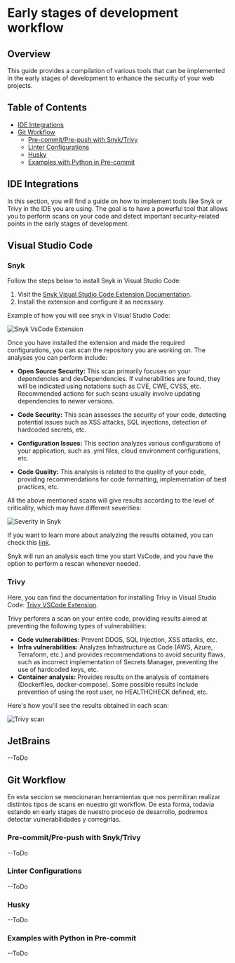 # Early stages of development workflow

## Overview

This guide provides a compilation of various tools that can be implemented in the early stages of development to enhance the security of your web projects.

## Table of Contents

- [IDE Integrations](#ide-integrations)
- [Git Workflow](#git-workflow)
  - [Pre-commit/Pre-push with Snyk/Trivy](#pre-commitpre-push-with-snyktrivy)
  - [Linter Configurations](#linter-configurations)
  - [Husky](#husky)
  - [Examples with Python in Pre-commit](#examples-with-python-in-pre-commit)

## IDE Integrations

In this section, you will find a guide on how to implement tools like Snyk or Trivy in the IDE you are using. The goal is to have a powerful tool that allows you to perform scans on your code and detect important security-related points in the early stages of development.

## Visual Studio Code

### Snyk

Follow the steps below to install Snyk in Visual Studio Code:

1. Visit the [Snyk Visual Studio Code Extension Documentation](https://docs.snyk.io/integrate-with-snyk/ide-tools/visual-studio-code-extension).
2. Install the extension and configure it as necessary.

Example of how you will see snyk in Visual Studio Code:

![Snyk VsCode Extension](examples/security-assessments-guide/assets/snyk-vscode.png)

Once you have installed the extension and made the required configurations, you can scan the repository you are working on. The analyses you can perform include:

- **Open Source Security:** This scan primarily focuses on your dependencies and devDependencies. If vulnerabilities are found, they will be indicated using notations such as CVE, CWE, CVSS, etc. Recommended actions for such scans usually involve updating dependencies to newer versions.
- **Code Security:** This scan assesses the security of your code, detecting potential issues such as XSS attacks, SQL injections, detection of hardcoded secrets, etc.

- **Configuration Issues:** This section analyzes various configurations of your application, such as .yml files, cloud environment configurations, etc.

- **Code Quality:** This analysis is related to the quality of your code, providing recommendations for code formatting, implementation of best practices, etc.

All the above mentioned scans will give results according to the level of criticality, which may have different severities:

![Severity in Snyk](examples/security-assessments-guide/assets/severity-snyk.png)

If you want to learn more about analyzing the results obtained, you can check this [link](https://docs.snyk.io/integrate-with-snyk/ide-tools/visual-studio-code-extension/view-analysis-results-from-visual-studio-code-extension).

Snyk will run an analysis each time you start VsCode, and you have the option to perform a rescan whenever needed.

### Trivy

Here, you can find the documentation for installing Trivy in Visual Studio Code: [Trivy VSCode Extension](https://github.com/aquasecurity/trivy-vscode-extension).

Trivy performs a scan on your entire code, providing results aimed at preventing the following types of vulnerabilities:

- **Code vulnerabilities:** Prevent DDOS, SQL Injection, XSS attacks, etc.
- **Infra vulnerabilities:** Analyzes Infrastructure as Code (AWS, Azure, Terraform, etc.) and provides recommendations to avoid security flaws, such as incorrect implementation of Secrets Manager, preventing the use of hardcoded keys, etc.
- **Container analysis:** Provides results on the analysis of containers (Dockerfiles, docker-compose). Some possible results include prevention of using the root user, no HEALTHCHECK defined, etc.

Here's how you'll see the results obtained in each scan:

![Trivy scan](examples/security-assessments-guide/assets/trivy.png)

## JetBrains

--ToDo

## Git Workflow

En esta seccion se mencionaran herramientas que nos permitiran realizar distintos tipos de scans en nuestro git workflow. De esta forma, todavia estando en early stages de nuestro proceso de desarrollo, podremos detectar vulnerabilidades y corregirlas.

### Pre-commit/Pre-push with Snyk/Trivy

--ToDo

### Linter Configurations

--ToDo

### Husky

--ToDo

### Examples with Python in Pre-commit

--ToDo
